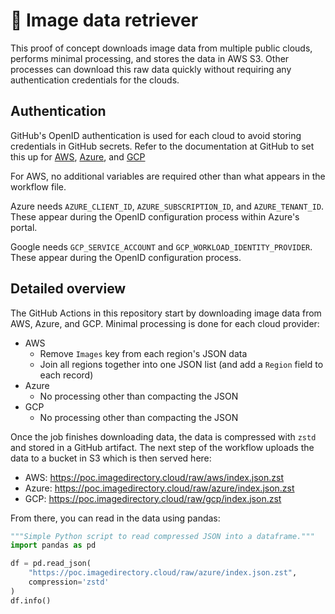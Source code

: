 # 🐶 Image data retriever

This proof of concept downloads image data from multiple public clouds, performs minimal processing, and stores the data in AWS S3.
Other processes can download this raw data quickly without requiring any authentication credentials for the clouds.

## Authentication

GitHub's OpenID authentication is used for each cloud to avoid storing credentials in GitHub secrets.
Refer to the documentation at GitHub to set this up for [AWS](https://docs.github.com/en/actions/deployment/security-hardening-your-deployments/configuring-openid-connect-in-amazon-web-services), [Azure](https://docs.github.com/en/actions/deployment/security-hardening-your-deployments/configuring-openid-connect-in-azure), and [GCP](https://docs.github.com/en/actions/deployment/security-hardening-your-deployments/configuring-openid-connect-in-google-cloud-platform)

For AWS, no additional variables are required other than what appears in the workflow file.

Azure needs `AZURE_CLIENT_ID`, `AZURE_SUBSCRIPTION_ID`, and `AZURE_TENANT_ID`.
These appear during the OpenID configuration process within Azure's portal.

Google needs `GCP_SERVICE_ACCOUNT` and `GCP_WORKLOAD_IDENTITY_PROVIDER`.
These appear during the OpenID configuration process.

## Detailed overview

The GitHub Actions in this repository start by downloading image data from AWS, Azure, and GCP.
Minimal processing is done for each cloud provider:

* AWS
  * Remove `Images` key from each region's JSON data
  * Join all regions together into one JSON list (and add a `Region` field to each record)
* Azure
  * No processing other than compacting the JSON
* GCP
  * No processing other than compacting the JSON

Once the job finishes downloading data, the data is compressed with `zstd` and stored in a GitHub artifact.
The next step of the workflow uploads the data to a bucket in S3 which is then served here:

* AWS: https://poc.imagedirectory.cloud/raw/aws/index.json.zst
* Azure: https://poc.imagedirectory.cloud/raw/azure/index.json.zst
* GCP: https://poc.imagedirectory.cloud/raw/gcp/index.json.zst

From there, you can read in the data using pandas:

```python
"""Simple Python script to read compressed JSON into a dataframe."""
import pandas as pd

df = pd.read_json(
    "https://poc.imagedirectory.cloud/raw/azure/index.json.zst",
    compression='zstd'
)
df.info()
```